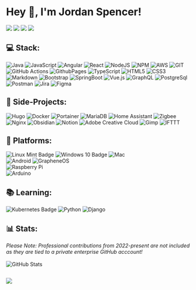 
# Hey 👋, I'm Jordan Spencer!  
[<img src="https://img.shields.io/badge/dev.to-%2308090A.svg?&style=for-the-badge&logo=dev.to&logoColor=white"/>](https://dev.to/jsspen) [<img src="https://img.shields.io/badge/linkedin-%231E77B5.svg?&style=for-the-badge&logo=linkedin&logoColor=white"/>](https://linkedin.com/in/jordanspencercbus) [<img src="https://img.shields.io/badge/Email-D14836?style=for-the-badge&logo=gmail&logoColor=white">](mailto:Jordan.S.Spencer@gmail.com) [<img src="https://img.shields.io/badge/My%20Portfolio-8A2BE2?style=for-the-badge"/>](https://jsspen.github.io)

## 💻 Stack:
![Java](https://img.shields.io/badge/java-%23ED8B00.svg?style=for-the-badge&logo=openjdk&logoColor=white) ![JavaScript](https://img.shields.io/badge/javascript-%23323330.svg?style=for-the-badge&logo=javascript&logoColor=%23F7DF1E) ![Angular](https://img.shields.io/badge/Angular-DD0031?style=for-the-badge&logo=angular&logoColor=white) ![React](https://img.shields.io/badge/react-%2320232a.svg?style=for-the-badge&logo=react&logoColor=%2361DAFB) ![NodeJS](https://img.shields.io/badge/node.js-6DA55F?style=for-the-badge&logo=node.js&logoColor=white) ![NPM](https://img.shields.io/badge/NPM-%23CB3837.svg?style=for-the-badge&logo=npm&logoColor=white) ![AWS](https://img.shields.io/badge/AWS-%23FF9900.svg?style=for-the-badge&logo=amazon-aws&logoColor=white) ![GIT](https://img.shields.io/badge/GIT-E44C30?style=for-the-badge&logo=git&logoColor=white)
![GitHub Actions](https://img.shields.io/badge/GitHub_Actions-2088FF?style=for-the-badge&logo=github-actions&logoColor=white) ![GithubPages](https://img.shields.io/badge/github%20pages-121013?style=for-the-badge&logo=github&logoColor=white) ![TypeScript](https://img.shields.io/badge/typescript-%23007ACC.svg?style=for-the-badge&logo=typescript&logoColor=white) ![HTML5](https://img.shields.io/badge/html5-%23E34F26.svg?style=for-the-badge&logo=html5&logoColor=white) ![CSS3](https://img.shields.io/badge/css3-%231572B6.svg?style=for-the-badge&logo=css3&logoColor=white) ![Markdown](https://img.shields.io/badge/markdown-%23000000.svg?style=for-the-badge&logo=markdown&logoColor=white) ![Bootstrap](https://img.shields.io/badge/bootstrap-%238511FA.svg?style=for-the-badge&logo=bootstrap&logoColor=white) ![SpringBoot](https://img.shields.io/badge/Spring_Boot-F2F4F9?style=for-the-badge&logo=spring-boot) ![Vue.js](https://img.shields.io/badge/vue.js-%2335495e.svg?style=for-the-badge&logo=vuedotjs&logoColor=%234FC08D) ![GraphQL](https://img.shields.io/badge/-GraphQL-E10098?style=for-the-badge&logo=graphql&logoColor=white) ![PostgreSql](https://img.shields.io/badge/PostgreSQL-316192?style=for-the-badge&logo=postgresql&logoColor=white) ![Postman](https://img.shields.io/badge/Postman-FF6C37?style=for-the-badge&logo=Postman&logoColor=white) ![Jira](https://img.shields.io/badge/jira-%230A0FFF.svg?style=for-the-badge&logo=jira&logoColor=white) ![Figma](https://img.shields.io/badge/figma-%23F24E1E.svg?style=for-the-badge&logo=figma&logoColor=white)

## 🌙 Side-Projects:
![Hugo](https://img.shields.io/badge/Hugo-black.svg?style=for-the-badge&logo=Hugo) ![Docker](https://img.shields.io/badge/docker-%230db7ed.svg?style=for-the-badge&logo=docker&logoColor=white) ![Portainer](https://img.shields.io/badge/Portainer-13BEF9?logo=portainer&logoColor=fff&style=for-the-badge) ![MariaDB](https://img.shields.io/badge/MariaDB-003545?style=for-the-badge&logo=mariadb&logoColor=white) ![Home Assistant](https://img.shields.io/badge/home%20assistant-%2341BDF5.svg?style=for-the-badge&logo=home-assistant&logoColor=white) ![Zigbee](https://img.shields.io/badge/zigbee-%23EB0443.svg?style=for-the-badge&logo=zigbee&logoColor=white) ![Nginx](https://img.shields.io/badge/nginx-%23009639.svg?style=for-the-badge&logo=nginx&logoColor=white) ![Obsidian](https://img.shields.io/badge/Obsidian-483699?style=for-the-badge&logo=Obsidian&logoColor=white) ![Notion](https://img.shields.io/badge/Notion-%23000000.svg?style=for-the-badge&logo=notion&logoColor=white) ![Adobe Creative Cloud](https://img.shields.io/badge/Adobe%20Creative%20Cloud-DA1F26.svg?style=for-the-badge&logo=Adobe%20Creative%20Cloud&logoColor=white) ![Gimp](https://img.shields.io/badge/Gimp-657D8B?style=for-the-badge&logo=gimp&logoColor=FFFFFF) ![IFTTT](https://img.shields.io/badge/IFTTT-000?style=for-the-badge&logo=ifttt&logoColor=fff)

## 💽 Platforms:
![Linux Mint Badge](https://img.shields.io/badge/Linux%20Mint-87CF3E?logo=linuxmint&logoColor=fff&style=for-the-badge) ![Windows 10 Badge](https://img.shields.io/badge/Windows%2010-0078D6?logo=windows10&logoColor=fff&style=for-the-badge) ![Mac](https://img.shields.io/badge/mac%20os-000000?style=for-the-badge&logo=apple&logoColor=white)<br>
![Android](https://img.shields.io/badge/Android-3DDC84?style=for-the-badge&logo=android&logoColor=white) ![GrapheneOS](https://img.shields.io/badge/GrapheneOS-0053A3?style=for-the-badge&logo=grapheneos&logoColor=fff)<br>
![Raspberry Pi](https://img.shields.io/badge/-RaspberryPi-C51A4A?style=for-the-badge&logo=Raspberry-Pi)<br>
![Arduino](https://img.shields.io/badge/-Arduino-00979D?style=for-the-badge&logo=Arduino&logoColor=white) 

## 📚 Learning:
![Kubernetes Badge](https://img.shields.io/badge/Kubernetes-326CE5?logo=kubernetes&logoColor=fff&style=for-the-badge) ![Python](https://img.shields.io/badge/python-3670A0?style=for-the-badge&logo=python&logoColor=ffdd54) ![Django](https://img.shields.io/badge/Django-092E20?style=for-the-badge&logo=django&logoColor=white)

## 📊 Stats:
_Please Note: Professional contributions from 2022-present are not included as they are tied to a private enterprise GitHub acccount!_<br><br>
![GitHub Stats](https://github-profile-summary-cards.vercel.app/api/cards/profile-details?username=jsspen&theme=default)

## 
[![](https://visitcount.itsvg.in/api?id=jsspen&icon=0&color=0)](https://visitcount.itsvg.in)
